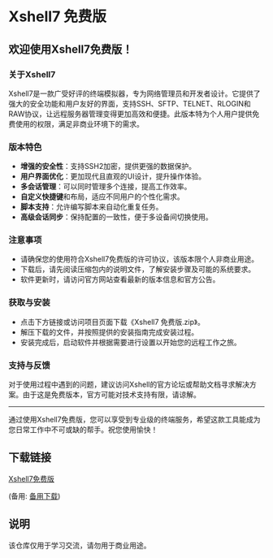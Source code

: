# Xshell7 免费版

## 欢迎使用Xshell7免费版！

### 关于Xshell7
Xshell7是一款广受好评的终端模拟器，专为网络管理员和开发者设计。它提供了强大的安全功能和用户友好的界面，支持SSH、SFTP、TELNET、RLOGIN和RAW协议，让远程服务器管理变得更加高效和便捷。此版本特为个人用户提供免费使用的权限，满足非商业环境下的需求。

### 版本特色
- **增强的安全性**：支持SSH2加密，提供更强的数据保护。
- **用户界面优化**：更加现代且直观的UI设计，提升操作体验。
- **多会话管理**：可以同时管理多个连接，提高工作效率。
- **自定义快捷键**和布局，适应不同用户的个性化需求。
- **脚本支持**：允许编写脚本来自动化重复任务。
- **高级会话同步**：保持配置的一致性，便于多设备间切换使用。

### 注意事项
- 请确保您的使用符合Xshell7免费版的许可协议，该版本限个人非商业用途。
- 下载后，请先阅读压缩包内的说明文件，了解安装步骤及可能的系统要求。
- 软件更新时，请访问官方网站查看最新的版本信息和官方公告。

### 获取与安装
- 点击下方链接或访问项目页面下载《Xshell7 免费版.zip》。
- 解压下载的文件，并按照提供的安装指南完成安装过程。
- 安装完成后，启动软件并根据需要进行设置以开始您的远程工作之旅。

### 支持与反馈
对于使用过程中遇到的问题，建议访问Xshell的官方论坛或帮助文档寻求解决方案。由于这是免费版本，官方可能对技术支持有限，请谅解。

---

通过使用Xshell7免费版，您可以享受到专业级的终端服务，希望这款工具能成为您日常工作中不可或缺的帮手。祝您使用愉快！

## 下载链接
[Xshell7免费版](https://pan.quark.cn/s/f10b5b1e54b5) 

(备用: [备用下载](https://pan.baidu.com/s/1HWiwmiKhsqwquYJtGE_GBw?pwd=1234))

## 说明

该仓库仅用于学习交流，请勿用于商业用途。
